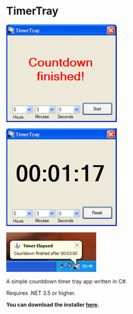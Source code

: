 # TimerTray

![Timertray Screenshot](/MainWindow.png?raw=true "TimerTray main window")

![Timertray Screenshot](/MainWindow2.png?raw=true "TimerTray main window")

![Timertray Notification](/TrayNotification.png?raw=true "TimerTray tray nofification")

A simple countdown timer tray app written in C#. 

Requires .NET 3.5 or higher.

**You can download the installer [here](/Installer/Output/setup.exe?raw=true).**
